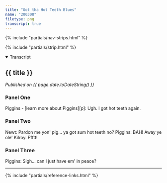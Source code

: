 ```yaml
---
title: "Got tha Hot Teeth Blues"
name: "200308"
filetype: png
transcript: true
---
```


{% include "partials/nav-strips.html" %}

{% include "partials/strip.html" %}


<details open>
<summary>Transcript</summary>

## {{ title }}
*Published on {{ page.date.toDateString() }}*

### Panel One 
Piggins - [learn more about Piggins][p]: Ugh. I got hot teeth again.

### Panel Two
Newt: Pardon me yon' pig... ya got sum hot teeth no?
Piggins: BAH! Away ye ole' Kilroy. Pfftt!

### Panel Three
Piggins: Sigh... can I just have em' in peace?

<!--FOOTNOTES-->
<!-- [^1]: foo "bar" -->

---
</details>

{% include "partials/reference-links.html" %}